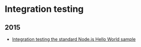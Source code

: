 Integration testing
===================

2015
----
* [Integration testing the standard Node.js Hello World sample](blog/2015/10/integration-testing-nodejs-hello-world.md)
